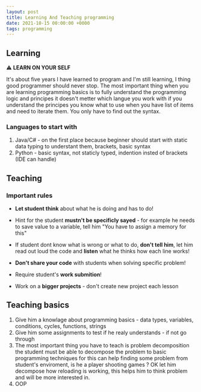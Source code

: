 ```yaml
---
layout: post
title: Learning And Teaching programming
date: 2021-10-15 00:00:00 +0000
tags: programming
---
```


## Learning
  ⚠️ **LEARN ON YOUR SELF**
  
  It's about five years I have learned to program and I'm still learning, I thing good programmer should never stop. The most important thing when you are learning
  programming basics is to fully understand the programming logic and principes it doesn't metter which langue you work with if you understand the principes you know
  what to use when you have list of items and need to iterate them. You only have to find out the syntax.

### Languages to start with
  1. Java/C# - on the first place because beginner should start with static data typing to understant them, brackets, basic syntax
  2. Python - basic syntax, not staticly typed, indention insted of brackets (IDE can handle)



## Teaching

### Important rules
  - **Let student think** about what he is doing and has to do!

  - Hint for the student **mustn't be specificly sayed** - for example he needs to save value to a variable, tell him "You have to assign a memory for this"

  - If student dont know what is wrong or what to do, **don't tell him**, let him read out loud the code and **listen** what he thinks how each line works!

  - **Don't share your code** with students when solving specific problem!

  - Require student's **work submition**!

  - Work on a **bigger projects** - don't create new project each lesson

## Teaching basics
  1. Give him a knowlage about programming basics - data types, variables, conditions, cycles, functions, strings
  2. Give him some assignments to test if he realy understands - if not go through
  3. The most important thing you have to teach is problem decomposition the student must be able to decompose the problem to basic programming techniques for this can help
  finding some problem from student's enviroment, is he a player shooting games ? OK let him decompose how reloading is working, this helps him to think problem and will be more interested in.
  3. OOP
